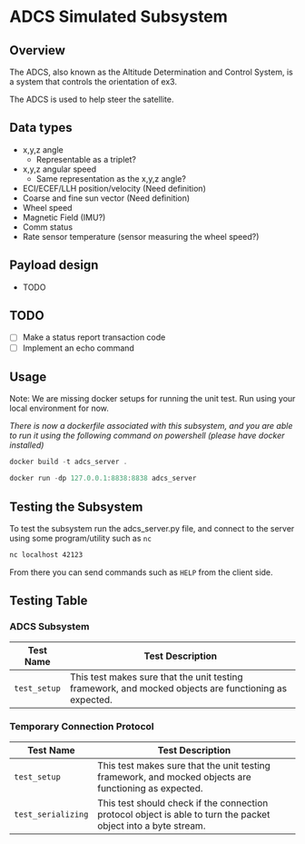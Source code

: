 # ADCS Simulated Subsystem

## Overview

The ADCS, also known as the Altitude Determination and Control System, is a
system that controls the orientation of ex3.

The ADCS is used to help steer the satellite.

## Data types
- x,y,z angle
  - Representable as a triplet?
- x,y,z angular speed
  - Same representation as the x,y,z angle?
- ECI/ECEF/LLH position/velocity (Need definition)
- Coarse and fine sun vector (Need definition)
- Wheel speed
- Magnetic Field (IMU?)
- Comm status
- Rate sensor temperature (sensor measuring the wheel speed?)

## Payload design
- TODO

## TODO
- [ ] Make a status report transaction code
- [ ] Implement an echo command

## Usage

Note: We are missing docker setups for running the unit test. Run using your local environment for now.

_There is now a dockerfile associated with this subsystem, and you are able to
run it using the following command on powershell (please have docker installed)_


```powershell
docker build -t adcs_server .
```

```powershell
docker run -dp 127.0.0.1:8838:8838 adcs_server
```

## Testing the Subsystem

To test the subsystem run the adcs_server.py file, and connect to the server using some program/utility such as `nc`

```bash
nc localhost 42123 
```

From there you can send commands such as `HELP` from the client side.

## Testing Table

### ADCS Subsystem

| Test Name | Test Description |
| --- | --- | 
| `test_setup` | This test makes sure that the unit testing framework, and mocked objects are functioning as expected. |

### Temporary Connection Protocol

| Test Name | Test Description |
| --- | --- | 
| `test_setup` | This test makes sure that the unit testing framework, and mocked objects are functioning as expected. |
| `test_serializing` | This test should check if the connection protocol object is able to turn the packet object into a byte stream. |
